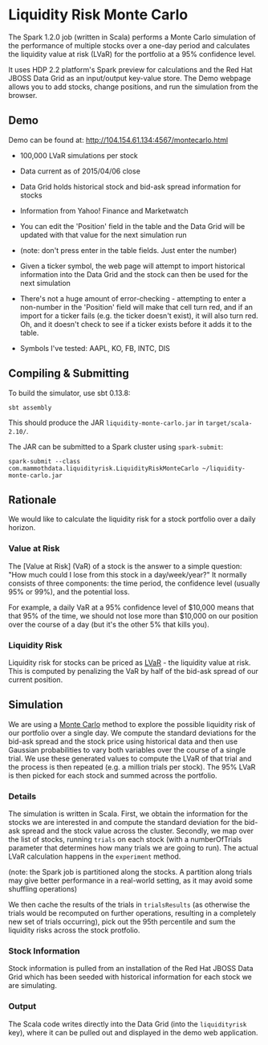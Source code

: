 # Liquidity Risk Monte Carlo

The Spark 1.2.0 job (written in Scala) performs a Monte Carlo simulation of the performance of multiple stocks over a one-day period and calculates the liquidity value at risk (LVaR) for the portfolio at a 95% confidence level. 

It uses HDP 2.2 platform's Spark preview for calculations and the Red Hat JBOSS Data Grid as an input/output key-value store. The Demo webpage allows you to add stocks, change positions, and run the simulation from the browser.

## Demo

Demo can be found at: http://104.154.61.134:4567/montecarlo.html

* 100,000 LVaR simulations per stock

* Data current as of 2015/04/06 close

* Data Grid holds historical stock and bid-ask spread information for stocks

* Information from Yahoo! Finance and Marketwatch

* You can edit the 'Position' field in the table and the Data Grid will
  be updated with that value for the next simulation run

* (note: don't press enter in the table fields. Just enter the number)

* Given a ticker symbol, the web page will attempt to import historical information into the Data Grid and the stock can then be used for the next simulation

* There's not a huge amount of error-checking - attempting to enter a non-number in the 'Position' field will make that cell turn red, and if an import for a ticker fails (e.g. the ticker doesn't exist), it will also turn red. Oh, and it doesn't check to see if a ticker exists before it adds it to the table.

* Symbols I've tested: AAPL, KO, FB, INTC, DIS


## Compiling & Submitting

To build the simulator, use sbt 0.13.8:

    sbt assembly

This should produce the JAR ```liquidity-monte-carlo.jar``` in ```target/scala-2.10/```.

The JAR can be submitted to a Spark cluster using ```spark-submit```:

    spark-submit --class com.mammothdata.liquidityrisk.LiquidityRiskMonteCarlo ~/liquidity-monte-carlo.jar

## Rationale

We would like to calculate the liquidity risk for a stock portfolio over a daily horizon. 

### Value at Risk

The [Value at Risk] (VaR) of a stock is the answer to a simple question: "How much could I lose from this stock in a day/week/year?" It normally consists of three components: the time period, the confidence level (usually 95% or 99%), and the potential loss. 

For example, a daily VaR at a 95% confidence level of $10,000 means that that 95% of the time, we should not lose more than $10,000 on our position over the course of a day (but it's the other 5% that kills you).

### Liquidity Risk

Liquidity risk for stocks can be priced as [LVaR] - the liquidity value at risk. This is computed by penalizing the VaR by half of the bid-ask spread of our current position.

## Simulation

We are using a [Monte Carlo] method to explore the possible liquidity risk of our portfolio over a single day. We compute the standard deviations for the bid-ask spread and the stock price using historical data and then use Gaussian probabilities to vary both variables over the course of a single trial. We use these generated values to compute the LVaR of that trial and the process is then repeated (e.g. a million trials per stock). The 95% LVaR is then picked for each stock and summed across the portfolio.

### Details

The simulation is written in Scala. First, we obtain the information for the stocks we are interested in and compute the standard deviation for the bid-ask spread and the stock value across the cluster. Secondly, we map over the list of stocks, running ```trials``` on each stock (with a numberOfTrials parameter that determines how many trials we are going to run). The actual LVaR calculation happens in the ```experiment``` method.

(note: the Spark job is partitioned along the stocks. A partition along trials may give better performance in a real-world setting, as it may avoid some shuffling operations)

We then cache the results of the trials in ```trialsResults``` (as otherwise the trials would be recomputed on further operations, resulting in a completely new set of trials occurring), pick out the 95th percentile and sum the liquidity risks across the stock protfolio.

### Stock Information

Stock information is pulled from an installation of the Red Hat JBOSS Data Grid which has been seeded with historical information for each stock we are simulating. 

### Output

The Scala code writes directly into the Data Grid (into the ```liquidityrisk``` key), where it can be pulled out and displayed in the demo web application.

[VaR]:http://www.investopedia.com/articles/04/092904.asp
[LVaR]: http://www.investopedia.com/articles/trading/11/understanding-liquidity-risk.asp
[Monte Carlo]: http://en.wikipedia.org/wiki/Monte_Carlo_method